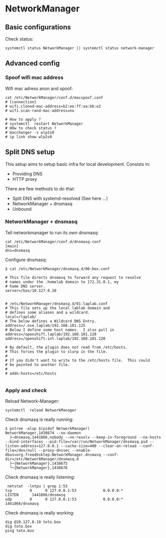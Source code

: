 # NetworkManager



## Basic configurations

Check status:
```
systemctl status NetworkManager || systemctl status network-manager
```


## Advanced config


### Spoof wifi mac address

Wifi mac adress anon and spoof:
```
cat /etc/NetworkManager/conf.d/macspoof.conf 
# [connection]
# wifi.cloned-mac-address=b2:ee:ff:aa:bb:e2
# wifi.scan-rand-mac-address=no

# How to apply ?
# systemctl  restart NetworkManager
# HOw to check status ?
# macchanger -s wlp2s0
# ip link show wlp2s0
```


## Split DNS setup

This setup aims to setup basic infra for local development.
Consists in:
* Providing DNS
* HTTP proxy

There are few methods to do that:
* Split DNS with systemd-resolved (See here ...)
* NetworkManager + dnsmasq
* Unbound

### NetworkManager + dnsmasq

Tell networkmanager to run its own dnsmasq:
```
cat /etc/NetworkManager/conf.d/dnsmasq.conf
[main]
dns=dnsmasq

```

Configure dnsmasq:
```
$ cat /etc/NetworkManager/dnsmasq.d/00-box.conf 

# This file directs dnsmasq to forward any request to resolve
# names under the .homelab domain to 172.31.0.1, my 
# home DNS server.
server=/box/10.127.0.10


# /etc/NetworkManager/dnsmasq.d/01-laplab.conf
# This file sets up the local lablab domain and 
# defines some aliases and a wildcard.
local=/laplab/
# The below defines a Wildcard DNS Entry.
address=/.ose.laplab/192.168.101.125
# Below I define some host names.  I also pull in   
address=/openshift.laplab/192.168.101.120
address=/openshift-int.laplab/192.168.101.120

# By default, the plugin does not read from /etc/hosts.  
# This forces the plugin to slurp in the file.
#
# If you didn't want to write to the /etc/hosts file.  This could
# be pointed to another file.
#
# addn-hosts=/etc/hosts


```

### Apply and check

Reload Network-Manager:
```
systemctl  reload NetworkManager
```

Check dnsmasq is really running:
```
$ pstree -alup $(pidof NetworkManager)
NetworkManager,1438674 --no-daemon
  ├─dnsmasq,1441866,nobody --no-resolv --keep-in-foreground --no-hosts --bind-interfaces --pid-file=/var/run/NetworkManager/dnsmasq.pid --listen-address=127.0.0.1 --cache-size=400 --clear-on-reload --conf-file=/dev/null --proxy-dnssec --enable-dbus=org.freedesktop.NetworkManager.dnsmasq --conf-dir=/etc/NetworkManager/dnsmasq.d
  ├─{NetworkManager},1438675
  └─{NetworkManager},1438676
```

Check dnsmasq is really listening:
```
 netstat  -lntpu | grep 1:53
tcp        0      0 127.0.0.1:53            0.0.0.0:*               LISTEN      1441866/dnsmasq     
udp        0      0 127.0.0.1:53            0.0.0.0:*                           1441866/dnsmasq     

```

Check dnsmasq is really working:
```
dig @10.127.0.10 toto.box
dig toto.box
ping toto.box
```

